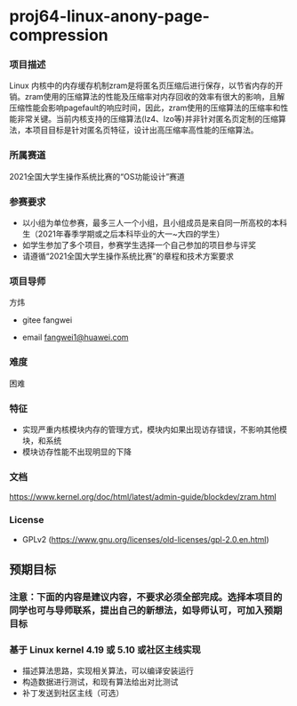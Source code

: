 # proj64-linux-anony-page-compression

### 项目描述

Linux 内核中的内存缓存机制zram是将匿名页压缩后进行保存，以节省内存的开销。zram使用的压缩算法的性能及压缩率对内存回收的效率有很大的影响，且解压缩性能会影响pagefault的响应时间，因此，zram使用的压缩算法的压缩率和性能非常关键。当前内核支持的压缩算法(lz4、lzo等)并非针对匿名页定制的压缩算法，本项目目标是针对匿名页特征，设计出高压缩率高性能的压缩算法。

### 所属赛道

2021全国大学生操作系统比赛的“OS功能设计”赛道



### 参赛要求

- 以小组为单位参赛，最多三人一个小组，且小组成员是来自同一所高校的本科生（2021年春季学期或之后本科毕业的大一~大四的学生）
- 如学生参加了多个项目，参赛学生选择一个自己参加的项目参与评奖
- 请遵循“2021全国大学生操作系统比赛”的章程和技术方案要求



### 项目导师

方炜

* gitee  fangwei

* email fangwei1@huawei.com



### 难度

困难



### 特征

- 实现严重内核模块内存的管理方式，模块内如果出现访存错误，不影响其他模块，和系统
- 模块访存性能不出现明显的下降

### 文档

https://www.kernel.org/doc/html/latest/admin-guide/blockdev/zram.html

### License

- GPLv2 (https://www.gnu.org/licenses/old-licenses/gpl-2.0.en.html)

## 预期目标

### 注意：下面的内容是建议内容，不要求必须全部完成。选择本项目的同学也可与导师联系，提出自己的新想法，如导师认可，可加入预期目标



### 基于 Linux kernel 4.19 或 5.10 或社区主线实现

* 描述算法思路，实现相关算法，可以编译安装运行
* 构造数据进行测试，和现有算法给出对比测试
* 补丁发送到社区主线（可选）


